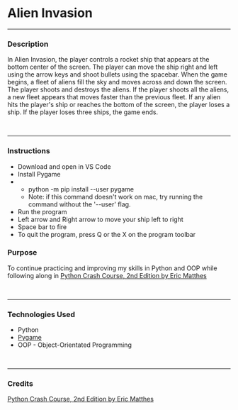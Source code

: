 # Alien Invasion
<hr>
<h3>Description</h3>
<p>In Alien Invasion, the player controls a rocket ship that appears at the bottom center of the screen. The player can move the ship right and left using the arrow keys and shoot bullets using the spacebar. When the game begins, a fleet of aliens fill the sky and moves across and down the screen. The player shoots and destroys the aliens. If the player shoots all the aliens, a new fleet appears that moves faster than the previous fleet. If any alien hits the player's ship or reaches the bottom of the screen, the player loses a ship. If the player loses three ships, the game ends.</p>
<br/>
<hr>

<h3>Instructions</h3>
<ul>
  <li>Download and open in VS Code</li>
  <li>Install Pygame</li>
  <li>
    <ul>
      <li>python -m pip install --user pygame</li>
      <li>Note: if this command doesn't work on mac, try running the command without the '--user' flag.</li>
    </ul>
  </li>
  <li>Run the program</li>
  <li>Left arrow and Right arrow to move your ship left to right</li>
  <li>Space bar to fire</li>
  <li>To quit the program, press Q or the X on the program toolbar</li>
  </ul>

<h3>Purpose</h3>
<p>
To continue practicing and improving my skills in Python and OOP while following along in <a href="https://ehmatthes.github.io/pcc_2e/regular_index/">Python Crash Course, 2nd Edition by Eric Matthes</a>
</p>
<br/>
<hr>

<h3>Technologies Used</h3>
<ul>
<li>Python</li>
<li><a href="https://www.pygame.org/docs/">Pygame</a></li>
<li>OOP - Object-Orientated Programming</li>
</ul>
<br/>
<hr>

<h3 id="credits">Credits</h3>
<a href="https://ehmatthes.github.io/pcc_2e/regular_index/">Python Crash Course, 2nd Edition by Eric Matthes</a>
